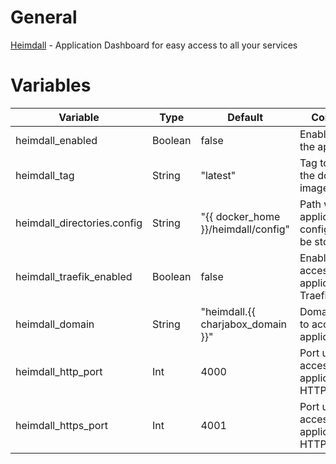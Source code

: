# General
[Heimdall](https://heimdall.site/) - Application Dashboard for easy access to all your services

# Variables

| Variable                    | Type    | Default                             | Comment                                          |
|-----------------------------|---------|-------------------------------------|--------------------------------------------------|
| heimdall_enabled            | Boolean | false                               | Enable/Disable the application                   |
| heimdall_tag                | String  | "latest"                            | Tag to use for the docker image                  |
| heimdall_directories.config | String  | "{{ docker_home }}/heimdall/config" | Path were application config should be stored    |
| heimdall_traefik_enabled    | Boolean | false                               | Enable/Disable access to application via Traefik |
| heimdall_domain             | String  | "heimdall.{{ charjabox_domain }}"   | Domain used to access the application            |
| heimdall_http_port          | Int     | 4000                                | Port used to access the application via HTTP     |
| heimdall_https_port         | Int     | 4001                                | Port used to access the application via HTTPS    |
